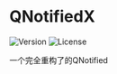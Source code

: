 # QNotifiedX
![Version](https://img.shields.io/github/stars/KitsunePie/QNotifiedX)
![License](https://img.shields.io/github/license/KitsunePie/QNotifiedX)

一个完全重构了的QNotified
